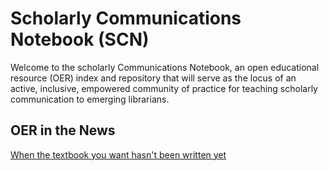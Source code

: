 <html>
  <h1>
  Scholarly Communications Notebook (SCN)
  </h1>
  <body>
  Welcome to the scholarly Communications Notebook, an open educational resource (OER) index and repository that will serve as the locus of an active, inclusive, empowered community of practice for teaching scholarly communication to emerging librarians.
  </body>
  <h2>
  OER in the News
  </h2>
  <a href="https://www.lib.ncsu.edu/stories/when-textbook-you-need-hasnt-been-written-yet">When the textbook you want hasn't been written yet</a>
</html>
